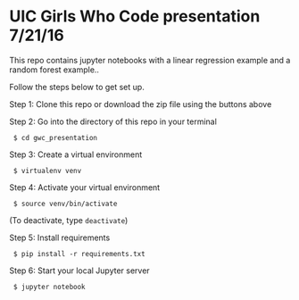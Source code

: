 # UIC Girls Who Code presentation 7/21/16 

This repo contains jupyter notebooks with a linear regression example and a random forest example..

Follow the steps below to get set up.

Step 1: Clone this repo or download the zip file using the buttons above

Step 2: Go into the directory of this repo in your terminal

``` $ cd gwc_presentation```

Step 3: Create a virtual environment

``` $ virtualenv venv```

Step 4: Activate your virtual environment

``` $ source venv/bin/activate```

(To deactivate, type `deactivate`)

Step 5: Install requirements

``` $ pip install -r requirements.txt```

Step 6: Start your local Jupyter server

``` $ jupyter notebook```
